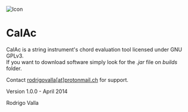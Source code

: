 ![Icon](https://gitlab.com/musicaltools/calac/-/raw/master/assets/img/icon_64.png)

# CalAc

CalAc is a string instrument's chord evaluation tool licensed under GNU GPLv3.  
If you want to download software simply look for the *.jar* file on *builds* folder.  

Contact [rodrigovalla[at]protonmail.ch](mailto:rodrigovalla@protonmail.ch) for support.

Version 1.0.0 - April 2014

Rodrigo Valla
